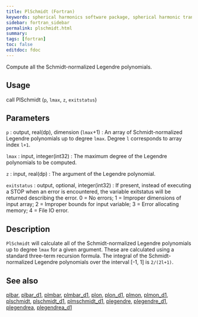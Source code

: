 ```yaml
---
title: PlSchmidt (Fortran)
keywords: spherical harmonics software package, spherical harmonic transform, legendre functions, multitaper spectral analysis, fortran, Python, gravity, magnetic field
sidebar: fortran_sidebar
permalink: plschmidt.html
summary:
tags: [fortran]
toc: false
editdoc: fdoc
---
```


Compute all the Schmidt-normalized Legendre polynomials.

## Usage

call PlSchmidt (`p`, `lmax`, `z`, `exitstatus`)

## Parameters

`p` : output, real(dp), dimension (`lmax`+1)
:   An array of Schmidt-normalized Legendre polynomials up to degree `lmax`. Degree `l` corresponds to array index `l+1`.

`lmax` : input, integer(int32)
:   The maximum degree of the Legendre polynomials to be computed.

`z` : input, real(dp)
:   The argument of the Legendre polynomial.

`exitstatus` : output, optional, integer(int32)
:   If present, instead of executing a STOP when an error is encountered, the variable exitstatus will be returned describing the error. 0 = No errors; 1 = Improper dimensions of input array; 2 = Improper bounds for input variable; 3 = Error allocating memory; 4 = File IO error.

## Description

`PlSchmidt` will calculate all of the Schmidt-normalized Legendre polynomials up to degree `lmax` for a given argument. These are calculated using a standard three-term recursion formula. The integral of the Schmidt-normalized Legendre polynomials over the interval [-1, 1] is `2/(2l+1)`.

## See also

[plbar](plbar.html), [plbar_d1](plbar_d1.html), [plmbar](plmbar.html), [plmbar_d1](plmbar_d1.html), [plon](plon.html), [plon_d1](plon_d1.html), [plmon](plmon.html), [plmon_d1](plmon_d1.html), [plschmidt](plschmidt.html), [plschmidt_d1](plschmidt_d1.html), [plmschmidt_d1](plmschmidt_d1.html), [plegendre](plegendre.html), [plegendre_d1](plegendre_d1.html), [plegendrea](plegendrea.html), [plegendrea_d1](plegendrea_d1.html)
